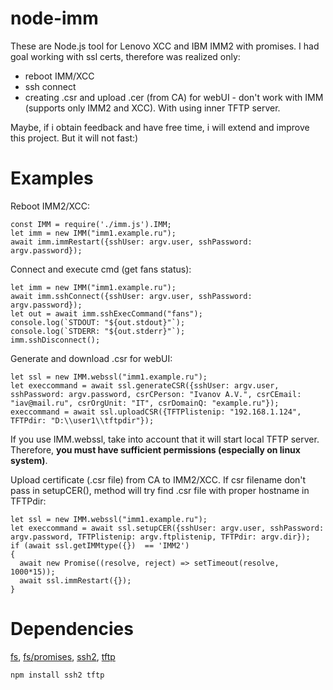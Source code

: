 # node-imm
These are Node.js tool for Lenovo XCC and IBM IMM2 with promises. 
I had goal working with ssl certs, therefore was realized only:
* reboot IMM/XCC
* ssh connect
* creating .csr and upload .cer (from CA) for webUI - don't work with IMM (supports only IMM2 and XCC). With using inner TFTP server.

Maybe, if i obtain feedback and have free time, i will extend and improve this project. But it will not fast:) 

# Examples
Reboot IMM2/XCC:
```
const IMM = require('./imm.js').IMM;
let imm = new IMM("imm1.example.ru");
await imm.immRestart({sshUser: argv.user, sshPassword: argv.password});
```
Connect and execute cmd (get fans status):
```
let imm = new IMM("imm1.example.ru");
await imm.sshConnect({sshUser: argv.user, sshPassword: argv.password});
let out = await imm.sshExecCommand("fans");
console.log(`STDOUT: "${out.stdout}"`);
console.log(`STDERR: "${out.stderr}"`);
imm.sshDisconnect();
```
Generate and download .csr for webUI:
```
let ssl = new IMM.webssl("imm1.example.ru");
let execcommand = await ssl.generateCSR({sshUser: argv.user, sshPassword: argv.password, csrCPerson: "Ivanov A.V.", csrCEmail: "iav@mail.ru", csrOrgUnit: "IT", csrDomainQ: "example.ru"});
execcommand = await ssl.uploadCSR({TFTPlistenip: "192.168.1.124", TFTPdir: "D:\\user1\\tftpdir"});
```
If you use IMM.webssl, take into account that it will start local TFTP server. Therefore, **you must have sufficient permissions (especially on linux system)**.

Upload certificate (.csr file) from CA to IMM2/XCC. If csr filename don't pass in setupCER(), method will try find .csr file with proper hostname in TFTPdir:
```
let ssl = new IMM.webssl("imm1.example.ru");
let execcommand = await ssl.setupCER({sshUser: argv.user, sshPassword: argv.password, TFTPlistenip: argv.ftplistenip, TFTPdir: argv.dir});
if (await ssl.getIMMtype({})  == 'IMM2') 
{
  await new Promise((resolve, reject) => setTimeout(resolve, 1000*15));
  await ssl.immRestart({}); 
}
```

# Dependencies
[fs](https://nodejs.org/api/fs.html), [fs/promises](https://nodejs.org/api/fs.html), [ssh2](https://www.npmjs.com/package/ssh2#client-methods), [tftp](https://www.npmjs.com/package/tftp#server_close)
```
npm install ssh2 tftp
```
